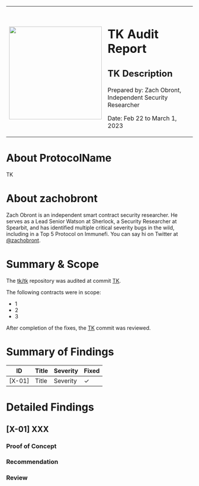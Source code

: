 <table>
    <tr><th></th><th></th></tr>
    <tr>
        <td><img src="../logos/TK.jpg" width="250" height="250" /></td>
        <td>
            <h1>TK Audit Report</h1>
            <h2>TK Description</h2>
            <p>Prepared by: Zach Obront, Independent Security Researcher</p>
            <p>Date: Feb 22 to March 1, 2023</p>
        </td>
    </tr>
</table>

# About **ProtocolName**

TK

# About **zachobront**

Zach Obront is an independent smart contract security researcher. He serves as a Lead Senior Watson at Sherlock, a Security Researcher at Spearbit, and has identified multiple critical severity bugs in the wild, including in a Top 5 Protocol on Immunefi. You can say hi on Twitter at [@zachobront](http://twitter.com/zachobront).

# Summary & Scope

The [tk/tk](http://tk.com) repository was audited at commit [TK](tk.com).

The following contracts were in scope:
- 1
- 2
- 3

After completion of the fixes, the [TK](tk.com) commit was reviewed.

# Summary of Findings

| ID     | Title                        | Severity      | Fixed |
| ------ | ---------------------------- | ------------- | ----- |
| [X-01] | Title | Severity |  ✓ |

# Detailed Findings

## [X-01] XXX

### Proof of Concept

### Recommendation

### Review
